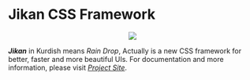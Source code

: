 # Jikan CSS Framework

<p align="center">
    <img src="http://AliBahaari.ir/Images/Jikan-Logo.png">
</p>

***Jikan*** in Kurdish means *Rain Drop*, Actually is a new CSS framework for better, faster and more beautiful UIs. For documentation and more information, please visit [*Project Site*](http://AliBahaari.GitHub.io/Jikan).
